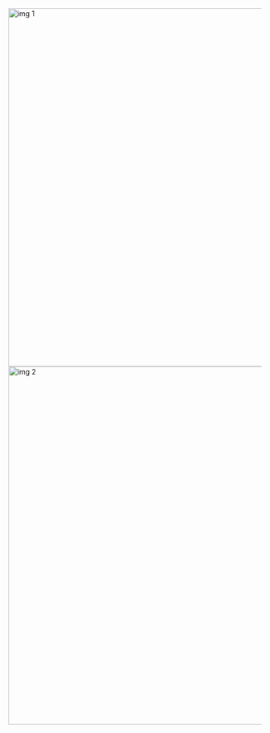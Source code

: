 
<img width="909" height="713" alt="img 1" src="https://github.com/user-attachments/assets/81f0206e-97ce-4fba-b732-f9e64402edd3" />
<img width="909" height="713" alt="img 2" src="https://github.com/user-attachments/assets/ee78c6f5-9c90-4605-a3ad-d11662252572" />
